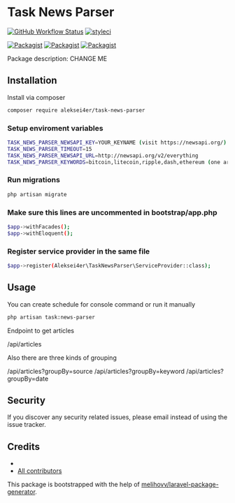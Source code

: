 # Task News Parser

[![GitHub Workflow Status](https://github.com/aleksei4er/task-news-parser/workflows/Run%20tests/badge.svg)](https://github.com/aleksei4er/task-news-parser/actions)
[![styleci](https://styleci.io/repos/CHANGEME/shield)](https://styleci.io/repos/CHANGEME)

[![Packagist](https://img.shields.io/packagist/v/aleksei4er/task-news-parser.svg)](https://packagist.org/packages/aleksei4er/task-news-parser)
[![Packagist](https://poser.pugx.org/aleksei4er/task-news-parser/d/total.svg)](https://packagist.org/packages/aleksei4er/task-news-parser)
[![Packagist](https://img.shields.io/packagist/l/aleksei4er/task-news-parser.svg)](https://packagist.org/packages/aleksei4er/task-news-parser)

Package description: CHANGE ME

## Installation

Install via composer
```bash
composer require aleksei4er/task-news-parser
```

### Setup enviroment variables

```bash
TASK_NEWS_PARSER_NEWSAPI_KEY=YOUR_KEYNAME (visit https://newsapi.org/)
TASK_NEWS_PARSER_TIMEOUT=15
TASK_NEWS_PARSER_NEWSAPI_URL=http://newsapi.org/v2/everything
TASK_NEWS_PARSER_KEYWORDS=bitcoin,litecoin,ripple,dash,ethereum (one article for each keyword by default)
```

### Run migrations

```bash
php artisan migrate
```

### Make sure this lines are uncommented in bootstrap/app.php

```bash
$app->withFacades();
$app->withEloquent();
```

### Register service provider in the same file

```bash
$app->register(Aleksei4er\TaskNewsParser\ServiceProvider::class);
```

## Usage

You can create schedule for console command or run it manually
```bash
php artisan task:news-parser
```

Endpoint to get articles

/api/articles

Also there are three kinds of grouping

/api/articles?groupBy=source
/api/articles?groupBy=keyword
/api/articles?groupBy=date

## Security

If you discover any security related issues, please email 
instead of using the issue tracker.

## Credits

- [](https://github.com/aleksei4er/task-news-parser)
- [All contributors](https://github.com/aleksei4er/task-news-parser/graphs/contributors)

This package is bootstrapped with the help of
[melihovv/laravel-package-generator](https://github.com/melihovv/laravel-package-generator).
